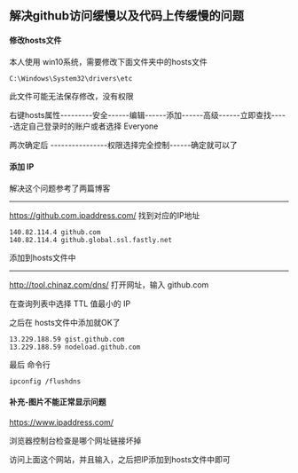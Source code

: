 ## 解决github访问缓慢以及代码上传缓慢的问题

#### 修改hosts文件

本人使用 win10系统，需要修改下面文件夹中的hosts文件

```shell
C:\Windows\System32\drivers\etc
```

此文件可能无法保存修改，没有权限

右键hosts属性---------安全------编辑------添加------高级------立即查找-----选定自己登录时的账户或者选择 Everyone

两次确定后 ----------------权限选择完全控制------确定就可以了

#### 添加 IP

解决这个问题参考了两篇博客

------

https://github.com.ipaddress.com/  找到对应的IP地址

```shell
140.82.114.4 github.com
140.82.114.4 github.global.ssl.fastly.net
```

添加到hosts文件中

------

http://tool.chinaz.com/dns/ 打开网址，输入 github.com

在查询列表中选择 TTL 值最小的 IP

之后在 hosts文件中添加就OK了

```shell
13.229.188.59 gist.github.com
13.229.188.59 nodeload.github.com
```

最后 命令行

```shell
ipconfig /flushdns
```

#### 补充-图片不能正常显示问题

https://www.ipaddress.com/

浏览器控制台检查是哪个网址链接坏掉

访问上面这个网站，并且输入，之后把IP添加到hosts文件中即可